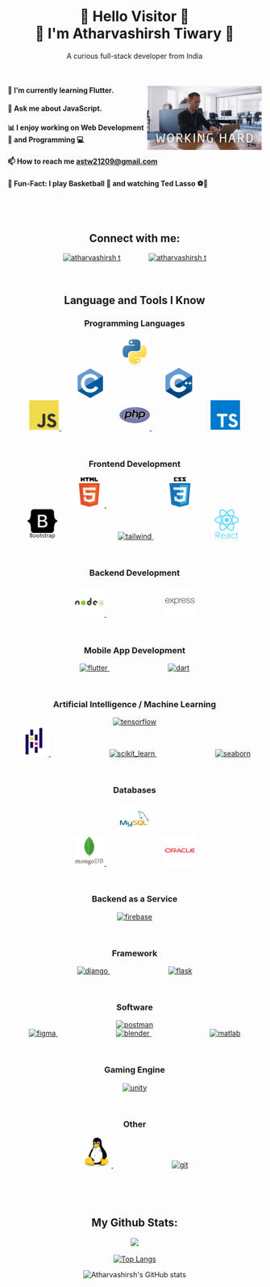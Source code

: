 <div align="center">

<h1> 👋 Hello Visitor 👋  <br> 👾 I'm Atharvashirsh Tiwary 👾</h1>
<p> A curious full-stack developer from India</p>
<br>
<div>
<img align="right" src="consulting-consultant.gif" alt="gif" width="45%"  >
<p align="left">
<h4 align="left"> 🌱 I’m currently learning Flutter.</h4>
<h4 align="left"> 💬 Ask me about JavaScript. </h4> 
<h4 align="left"> 📊 I enjoy working on Web Development 🧩 and Programming 💻 </h4>
<h4 align="left"> 📫 How to reach me <a href = "mailto: astw21209@gmail.com">astw21209@gmail.com</a> </h4>
<h4 align="left"> 🎉 Fun-Fact: I play Basketball 🏀 and watching Ted Lasso ⚽🏈 </h4>
</p>    
</div>
<br>
<br>

<h2 align="center">Connect with me:</h2>

<div align="center">
<a href="https://linkedin.com/in/atharvashirsh-t-99648a250" target="blank"><img src="https://raw.githubusercontent.com/rahuldkjain/github-profile-readme-generator/master/src/images/icons/Social/linked-in-alt.svg" alt="atharvashirsh t" height="45" width="45" /></a>&emsp;&emsp;&emsp;&emsp;<a href="mailto:astw21209@gmail.com" target="blank"><img  src="https://cdn4.iconfinder.com/data/icons/logos-brands-in-colors/48/google-gmail-512.png" alt="atharvashirsh t" height="50" width="50" /></a>
</div>

<!-- [<img align="center" alt="AvantikaP | Gmail" width="50px" src="https://cdn4.iconfinder.com/data/icons/logos-brands-in-colors/48/google-gmail-512.png"/>][gmail]     -->

<br>
<br>


<div align="center">
    <h2>Language and Tools I Know</h2>
    <h3>Programming Languages</h3>
    <p>
         <a href="https://www.python.org" target="_blank" rel="noreferrer"> <img src="https://raw.githubusercontent.com/devicons/devicon/master/icons/python/python-original.svg" alt="python" width="60" height="60" /> </a>
        <br>
        <a href="https://www.cprogramming.com/" target="_blank" rel="noreferrer"> <img src="https://raw.githubusercontent.com/devicons/devicon/master/icons/c/c-original.svg" alt="c" width="60" height="60" /></a>&emsp;&emsp;&emsp;&emsp;&emsp;&emsp;&emsp;&emsp;
        <a href="https://www.w3schools.com/cpp/" target="_blank" rel="noreferrer"> <img src="https://raw.githubusercontent.com/devicons/devicon/master/icons/cplusplus/cplusplus-original.svg" alt="cplusplus" width="60" height="60" /> </a>
        <br>
         <a href="https://developer.mozilla.org/en-US/docs/Web/JavaScript" target="_blank" rel="noreferrer"> <img src="https://raw.githubusercontent.com/devicons/devicon/master/icons/javascript/javascript-original.svg" alt="javascript" width="60" height="60" /> </a>&emsp;&emsp;&emsp;&emsp;&emsp;&emsp;&emsp;&emsp;
        <a href="https://www.php.net" target="_blank" rel="noreferrer"> <img src="https://raw.githubusercontent.com/devicons/devicon/master/icons/php/php-original.svg" alt="php" width="60" height="60"/> </a>&emsp;&emsp;&emsp;&emsp;&emsp;&emsp;&emsp;&emsp;
        <a href="https://www.typescriptlang.org/" target="_blank" rel="noreferrer"> <img src="https://raw.githubusercontent.com/devicons/devicon/master/icons/typescript/typescript-original.svg" alt="typescript" width="60" height="60"/> </a>
    </p>
    <br>
    <h3>Frontend Development</h3>
    <p>
         <a href="https://www.w3.org/html/" target="_blank" rel="noreferrer"> <img src="https://raw.githubusercontent.com/devicons/devicon/master/icons/html5/html5-original-wordmark.svg" alt="html5" width="60" height="60" /> </a>&emsp;&emsp;&emsp;&emsp;&emsp;&emsp;&emsp;&emsp;
        <a href="https://www.w3schools.com/css/" target="_blank" rel="noreferrer"> <img src="https://raw.githubusercontent.com/devicons/devicon/master/icons/css3/css3-original-wordmark.svg" alt="css3" width="60" height="60" /> </a>
        <br>
        <a href="https://getbootstrap.com" target="_blank" rel="noreferrer"> <img src="https://raw.githubusercontent.com/devicons/devicon/master/icons/bootstrap/bootstrap-plain-wordmark.svg" alt="bootstrap" width="60" height="60" /></a> &emsp;&emsp;&emsp;&emsp;&emsp;&emsp;&emsp;&emsp;
        <a href="https://tailwindcss.com/" target="_blank" rel="noreferrer"> <img src="https://www.vectorlogo.zone/logos/tailwindcss/tailwindcss-icon.svg" alt="tailwind" width="60" height="60"/> </a> &emsp;&emsp;&emsp;&emsp;&emsp;&emsp;&emsp;&emsp;
        <a href="https://reactjs.org/" target="_blank" rel="noreferrer"> <img src="https://raw.githubusercontent.com/devicons/devicon/master/icons/react/react-original-wordmark.svg" alt="react" width="60" height="60" /> </a>
    </p>
    <br>
    <h3>Backend Development</h3>
    <p>
        <a href="https://nodejs.org" target="_blank" rel="noreferrer"> <img src="https://raw.githubusercontent.com/devicons/devicon/master/icons/nodejs/nodejs-original-wordmark.svg" alt="nodejs" width="60" height="60" /> </a>&emsp;&emsp;&emsp;&emsp;&emsp;&emsp;&emsp;&emsp;
         <a href="https://expressjs.com" target="_blank" rel="noreferrer"> <img src="https://raw.githubusercontent.com/devicons/devicon/master/icons/express/express-original-wordmark.svg" alt="express" width="60" height="60" /> </a>
    </p>
    <br>
    <h3>Mobile App Development</h3>
    <p>
        <a href="https://flutter.dev" target="_blank" rel="noreferrer"> <img src="https://www.vectorlogo.zone/logos/flutterio/flutterio-icon.svg" alt="flutter" width="60" height="60" /> </a>&emsp;&emsp;&emsp;&emsp;&emsp;&emsp;&emsp;&emsp;
         <a href="https://dart.dev" target="_blank" rel="noreferrer"> <img src="https://www.vectorlogo.zone/logos/dartlang/dartlang-icon.svg" alt="dart" width="60" height="60" /> </a>
    </p>
    <br>
    <h3>Artificial Intelligence / Machine Learning</h3>
    <p>
        <a href="https://www.tensorflow.org" target="_blank" rel="noreferrer"> <img src="https://www.vectorlogo.zone/logos/tensorflow/tensorflow-icon.svg" alt="tensorflow" width="60" height="60"/> </a>
        <br>
         <a href="https://pandas.pydata.org/" target="_blank" rel="noreferrer"> <img src="https://raw.githubusercontent.com/devicons/devicon/2ae2a900d2f041da66e950e4d48052658d850630/icons/pandas/pandas-original.svg" alt="pandas" width="60" height="60"/> </a> &emsp;&emsp;&emsp;&emsp;&emsp;&emsp;&emsp;&emsp;
        <a href="https://scikit-learn.org/" target="_blank" rel="noreferrer"> <img src="https://upload.wikimedia.org/wikipedia/commons/0/05/Scikit_learn_logo_small.svg" alt="scikit_learn" width="60" height="60"/> </a> &emsp;&emsp;&emsp;&emsp;&emsp;&emsp;&emsp;&emsp;
        <a href="https://seaborn.pydata.org/" target="_blank" rel="noreferrer"> <img src="https://seaborn.pydata.org/_images/logo-mark-lightbg.svg" alt="seaborn" width="60" height="60"/> </a>
    </p>
    <br>
    <h3>Databases</h3>
    <p>
        <a href="https://www.mysql.com/" target="_blank" rel="noreferrer"> <img src="https://raw.githubusercontent.com/devicons/devicon/master/icons/mysql/mysql-original-wordmark.svg" alt="mysql" width="60" height="60" /> </a>
        <br>
        <a href="https://www.mongodb.com/" target="_blank" rel="noreferrer"> <img src="https://raw.githubusercontent.com/devicons/devicon/master/icons/mongodb/mongodb-original-wordmark.svg" alt="mongodb" width="60" height="60" /> </a>&emsp;&emsp;&emsp;&emsp;&emsp;&emsp;&emsp;&emsp;
         <a href="https://www.oracle.com/" target="_blank" rel="noreferrer"> <img src="https://raw.githubusercontent.com/devicons/devicon/master/icons/oracle/oracle-original.svg" alt="oracle" width="60" height="60" /> </a>
    </p>
    <br>
    <h3>Backend as a Service</h3>
    <p>
        <a href="https://firebase.google.com/" target="_blank" rel="noreferrer"> <img src="https://www.vectorlogo.zone/logos/firebase/firebase-icon.svg" alt="firebase" width="60" height="60"/> </a>
    </p>
    <br>
    <h3>Framework</h3>
    <p>
       <a href="https://www.djangoproject.com/" target="_blank" rel="noreferrer"> <img src="https://cdn.worldvectorlogo.com/logos/django.svg" alt="django" width="60" height="60" /> </a>&emsp;&emsp;&emsp;&emsp;&emsp;&emsp;&emsp;&emsp;
        <a href="https://flask.palletsprojects.com/" target="_blank" rel="noreferrer"> <img src="https://www.vectorlogo.zone/logos/pocoo_flask/pocoo_flask-icon.svg" alt="flask" width="60" height="60"/> </a>
    </p>
    <br>
    <h3>Software</h3>
    <p>
        <a href="https://postman.com" target="_blank" rel="noreferrer"> <img src="https://www.vectorlogo.zone/logos/getpostman/getpostman-icon.svg" alt="postman" width="60" height="60" /> </a>
        <br>
        <a href="https://www.figma.com/" target="_blank" rel="noreferrer"> <img src="https://www.vectorlogo.zone/logos/figma/figma-icon.svg" alt="figma" width="60" height="60" /> </a>&emsp;&emsp;&emsp;&emsp;&emsp;&emsp;&emsp;&emsp;
        <a href="https://www.blender.org/" target="_blank" rel="noreferrer"> <img src="https://download.blender.org/branding/community/blender_community_badge_white.svg" alt="blender" width="60" height="60"/> </a>&emsp;&emsp;&emsp;&emsp;&emsp;&emsp;&emsp;&emsp;
        <a href="https://www.mathworks.com/" target="_blank" rel="noreferrer"> <img src="https://upload.wikimedia.org/wikipedia/commons/2/21/Matlab_Logo.png" alt="matlab" width="60" height="60" /> </a>
    </p>
    <br>
    <h3>Gaming Engine</h3>
    <p>
        <a href="https://unity.com/" target="_blank" rel="noreferrer"> <img src="https://www.vectorlogo.zone/logos/unity3d/unity3d-icon.svg" alt="unity" width="60" height="60" /> </a>
    </p>
    <br>
    <h3>Other</h3>
    <p>
        <a href="https://www.linux.org/" target="_blank" rel="noreferrer"> <img src="https://raw.githubusercontent.com/devicons/devicon/master/icons/linux/linux-original.svg" alt="linux" width="60" height="60" /> </a>&emsp;&emsp;&emsp;&emsp;&emsp;&emsp;&emsp;&emsp;
        <a href="https://git-scm.com/" target="_blank" rel="noreferrer"> <img src="https://www.vectorlogo.zone/logos/git-scm/git-scm-icon.svg" alt="git" width="60" height="60" /> </a>
    </p>
    <br>
 <!--   <p>
        <a href="https://getbootstrap.com" target="_blank" rel="noreferrer"> <img src="https://raw.githubusercontent.com/devicons/devicon/master/icons/bootstrap/bootstrap-plain-wordmark.svg" alt="bootstrap" width="60" height="60" /></a> &emsp;&emsp;&emsp;&emsp;&emsp;&emsp;&emsp;&emsp;
        <a href="https://www.cprogramming.com/" target="_blank" rel="noreferrer"> <img src="https://raw.githubusercontent.com/devicons/devicon/master/icons/c/c-original.svg" alt="c" width="60" height="60" /></a>&emsp;&emsp;&emsp;&emsp;&emsp;&emsp;&emsp;&emsp;
        <a href="https://www.w3schools.com/cpp/" target="_blank" rel="noreferrer"> <img src="https://raw.githubusercontent.com/devicons/devicon/master/icons/cplusplus/cplusplus-original.svg" alt="cplusplus" width="60" height="60" /> </a>
        <br>
        <a href="https://www.w3schools.com/css/" target="_blank" rel="noreferrer"> <img src="https://raw.githubusercontent.com/devicons/devicon/master/icons/css3/css3-original-wordmark.svg" alt="css3" width="60" height="60" /> </a>&emsp;&emsp;&emsp;&emsp;&emsp;&emsp;&emsp;&emsp;
        <a href="https://dart.dev" target="_blank" rel="noreferrer"> <img src="https://www.vectorlogo.zone/logos/dartlang/dartlang-icon.svg" alt="dart" width="60" height="60" /> </a>&emsp;&emsp;&emsp;&emsp;&emsp;&emsp;&emsp;&emsp;
        <a href="https://www.djangoproject.com/" target="_blank" rel="noreferrer"> <img src="https://cdn.worldvectorlogo.com/logos/django.svg" alt="django" width="60" height="60" /> </a>&emsp;&emsp;&emsp;&emsp;&emsp;&emsp;&emsp;&emsp;
        <a href="https://reactjs.org/" target="_blank" rel="noreferrer"> <img src="https://raw.githubusercontent.com/devicons/devicon/master/icons/react/react-original-wordmark.svg" alt="react" width="60" height="60" /> </a>
        <br>
        <a href="https://www.figma.com/" target="_blank" rel="noreferrer"> <img src="https://www.vectorlogo.zone/logos/figma/figma-icon.svg" alt="figma" width="60" height="60" /> </a>&emsp;&emsp;&emsp;&emsp;&emsp;&emsp;&emsp;&emsp;
        <a href="https://flutter.dev" target="_blank" rel="noreferrer"> <img src="https://www.vectorlogo.zone/logos/flutterio/flutterio-icon.svg" alt="flutter" width="60" height="60" /> </a>&emsp;&emsp;&emsp;&emsp;&emsp;&emsp;&emsp;&emsp;
        <a href="https://git-scm.com/" target="_blank" rel="noreferrer"> <img src="https://www.vectorlogo.zone/logos/git-scm/git-scm-icon.svg" alt="git" width="60" height="60" /> </a>
        <br>
        <a href="https://www.w3.org/html/" target="_blank" rel="noreferrer"> <img src="https://raw.githubusercontent.com/devicons/devicon/master/icons/html5/html5-original-wordmark.svg" alt="html5" width="60" height="60" /> </a>&emsp;&emsp;&emsp;&emsp;&emsp;&emsp;&emsp;&emsp;
        <a href="https://developer.mozilla.org/en-US/docs/Web/JavaScript" target="_blank" rel="noreferrer"> <img src="https://raw.githubusercontent.com/devicons/devicon/master/icons/javascript/javascript-original.svg" alt="javascript" width="60" height="60" /> </a>&emsp;&emsp;&emsp;&emsp;&emsp;&emsp;&emsp;&emsp;
        <a href="https://www.linux.org/" target="_blank" rel="noreferrer"> <img src="https://raw.githubusercontent.com/devicons/devicon/master/icons/linux/linux-original.svg" alt="linux" width="60" height="60" /> </a>&emsp;&emsp;&emsp;&emsp;&emsp;&emsp;&emsp;&emsp;
        <a href="https://www.mathworks.com/" target="_blank" rel="noreferrer"> <img src="https://upload.wikimedia.org/wikipedia/commons/2/21/Matlab_Logo.png" alt="matlab" width="60" height="60" /> </a>
        <br>
        <a href="https://www.mongodb.com/" target="_blank" rel="noreferrer"> <img src="https://raw.githubusercontent.com/devicons/devicon/master/icons/mongodb/mongodb-original-wordmark.svg" alt="mongodb" width="60" height="60" /> </a>&emsp;&emsp;&emsp;&emsp;&emsp;&emsp;&emsp;&emsp;
        <a href="https://www.mysql.com/" target="_blank" rel="noreferrer"> <img src="https://raw.githubusercontent.com/devicons/devicon/master/icons/mysql/mysql-original-wordmark.svg" alt="mysql" width="60" height="60" /> </a>&emsp;&emsp;&emsp;&emsp;&emsp;&emsp;&emsp;&emsp;
        <a href="https://nodejs.org" target="_blank" rel="noreferrer"> <img src="https://raw.githubusercontent.com/devicons/devicon/master/icons/nodejs/nodejs-original-wordmark.svg" alt="nodejs" width="60" height="60" /> </a>
        <br>
        <a href="https://www.oracle.com/" target="_blank" rel="noreferrer"> <img src="https://raw.githubusercontent.com/devicons/devicon/master/icons/oracle/oracle-original.svg" alt="oracle" width="60" height="60" /> </a>&emsp;&emsp;&emsp;&emsp;&emsp;&emsp;&emsp;&emsp;
        <a href="https://postman.com" target="_blank" rel="noreferrer"> <img src="https://www.vectorlogo.zone/logos/getpostman/getpostman-icon.svg" alt="postman" width="60" height="60" /> </a>&emsp;&emsp;&emsp;&emsp;&emsp;&emsp;&emsp;&emsp;
        <a href="https://www.python.org" target="_blank" rel="noreferrer"> <img src="https://raw.githubusercontent.com/devicons/devicon/master/icons/python/python-original.svg" alt="python" width="60" height="60" /> </a>&emsp;&emsp;&emsp;&emsp;&emsp;&emsp;&emsp;&emsp;
        <a href="https://expressjs.com" target="_blank" rel="noreferrer"> <img src="https://raw.githubusercontent.com/devicons/devicon/master/icons/express/express-original-wordmark.svg" alt="express" width="60" height="60" /> </a>
        <br>
        <a href="https://unity.com/" target="_blank" rel="noreferrer"> <img src="https://www.vectorlogo.zone/logos/unity3d/unity3d-icon.svg" alt="unity" width="60" height="60" /> </a> &emsp;&emsp;&emsp;&emsp;&emsp;&emsp;&emsp;&emsp;
        <a href="https://pandas.pydata.org/" target="_blank" rel="noreferrer"> <img src="https://raw.githubusercontent.com/devicons/devicon/2ae2a900d2f041da66e950e4d48052658d850630/icons/pandas/pandas-original.svg" alt="pandas" width="60" height="60"/> </a> &emsp;&emsp;&emsp;&emsp;&emsp;&emsp;&emsp;&emsp;
        <a href="https://www.php.net" target="_blank" rel="noreferrer"> <img src="https://raw.githubusercontent.com/devicons/devicon/master/icons/php/php-original.svg" alt="php" width="60" height="60"/> </a>
        <br>
        <a href="https://scikit-learn.org/" target="_blank" rel="noreferrer"> <img src="https://upload.wikimedia.org/wikipedia/commons/0/05/Scikit_learn_logo_small.svg" alt="scikit_learn" width="60" height="60"/> </a> &emsp;&emsp;&emsp;&emsp;&emsp;&emsp;&emsp;&emsp;
        <a href="https://seaborn.pydata.org/" target="_blank" rel="noreferrer"> <img src="https://seaborn.pydata.org/_images/logo-mark-lightbg.svg" alt="seaborn" width="60" height="60"/> </a> &emsp;&emsp;&emsp;&emsp;&emsp;&emsp;&emsp;&emsp;
        <a href="https://tailwindcss.com/" target="_blank" rel="noreferrer"> <img src="https://www.vectorlogo.zone/logos/tailwindcss/tailwindcss-icon.svg" alt="tailwind" width="60" height="60"/> </a> &emsp;&emsp;&emsp;&emsp;&emsp;&emsp;&emsp;&emsp;
        <a href="https://www.tensorflow.org" target="_blank" rel="noreferrer"> <img src="https://www.vectorlogo.zone/logos/tensorflow/tensorflow-icon.svg" alt="tensorflow" width="60" height="60"/> </a> 
        <br>
        <a href="https://www.typescriptlang.org/" target="_blank" rel="noreferrer"> <img src="https://raw.githubusercontent.com/devicons/devicon/master/icons/typescript/typescript-original.svg" alt="typescript" width="60" height="60"/> </a>
        <br>
        <a href="https://www.blender.org/" target="_blank" rel="noreferrer"> <img src="https://download.blender.org/branding/community/blender_community_badge_white.svg" alt="blender" width="60" height="60"/> </a>
        <br>
        <a href="https://firebase.google.com/" target="_blank" rel="noreferrer"> <img src="https://www.vectorlogo.zone/logos/firebase/firebase-icon.svg" alt="firebase" width="60" height="60"/> </a> 
        <br>
        <a href="https://flask.palletsprojects.com/" target="_blank" rel="noreferrer"> <img src="https://www.vectorlogo.zone/logos/pocoo_flask/pocoo_flask-icon.svg" alt="flask" width="60" height="60"/> </a>
    </p> -->
</div>
<!-- 
<br>
<br>

![snake gif](https://github.com/atharvashirsh/atharvashirsh/blob/output/github-contribution-grid-snake.gif)

<picture>
  <source media="(prefers-color-scheme: dark)" srcset="github-snake-dark.svg">
  <source media="(prefers-color-scheme: light)" srcset="github-snake.svg">
  <img alt="github-snake" src="github-snake.svg">
</picture>
<br>
<br>
 -->
<br>
<br>
<h2 align="center">My Github Stats:</h2>

<p align="center">
   <img src="https://komarev.com/ghpvc/?username=atharvashirsh&label=PROFILE+VIEWS&style=flat-square&color=blue")
</p>  

<div align="center">
    
[![Top Langs](https://github-readme-stats.vercel.app/api/top-langs/?username=atharvashirsh&layout=compact&theme=midnight-purple)](https://github.com/atharvashirsh/github-readme-stats)    
    
![Atharvashirsh's GitHub stats](https://github-readme-stats.vercel.app/api?username=atharvashirsh&show_icons=true&theme=midnight-purple&count_private=true&hide=issues,prs)      
     
</div>
